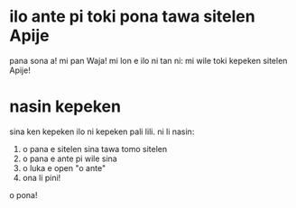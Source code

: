 # ilo ante pi toki pona tawa sitelen Apije
pana sona a! mi pan Waja! mi lon e ilo ni tan ni: mi wile toki kepeken sitelen Apije!

# nasin kepeken
sina ken kepeken ilo ni kepeken pali lili. ni li nasin:
1. o pana e sitelen sina tawa tomo sitelen
2. o pana e ante pi wile sina
3. o luka e open "o ante"
4. ona li pini!

o pona!
